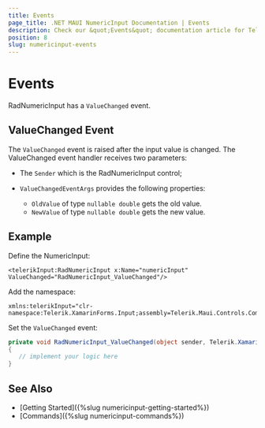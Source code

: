 ```yaml
---
title: Events
page_title: .NET MAUI NumericInput Documentation | Events
description: Check our &quot;Events&quot; documentation article for Telerik NumericInput for .NET MAUI
position: 8
slug: numericinput-events
---
```


# Events

RadNumericInput has a `ValueChanged` event.

## ValueChanged Event

The `ValueChanged` event is raised after the input value is changed. The ValueChanged event handler receives two parameters:

* The `Sender` which is the RadNumericInput control;
* `ValueChangedEventArgs` provides the following properties:

	* `OldValue` of type `nullable double` gets the old value.
	* `NewValue` of type `nullable double` gets the new value.

## Example

Define the NumericInput:

```XAML
<telerikInput:RadNumericInput x:Name="numericInput" ValueChanged="RadNumericInput_ValueChanged"/>
```

Add the namespace:

```XAML
xmlns:telerikInput="clr-namespace:Telerik.XamarinForms.Input;assembly=Telerik.Maui.Controls.Compatibility"
```

Set the `ValueChanged` event:

```C#
private void RadNumericInput_ValueChanged(object sender, Telerik.XamarinForms.Input.NumericInput.ValueChangedEventArgs e)
{
   // implement your logic here
}
```

## See Also

- [Getting Started]({%slug numericinput-getting-started%})
- [Commands]({%slug numericinput-commands%})
